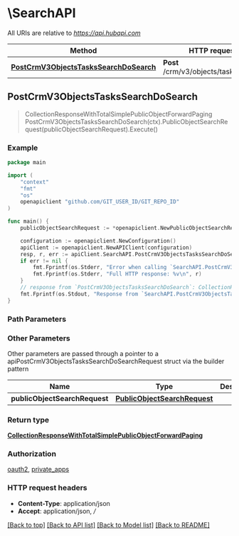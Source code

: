 # \SearchAPI

All URIs are relative to *https://api.hubapi.com*

Method | HTTP request | Description
------------- | ------------- | -------------
[**PostCrmV3ObjectsTasksSearchDoSearch**](SearchAPI.md#PostCrmV3ObjectsTasksSearchDoSearch) | **Post** /crm/v3/objects/tasks/search | 



## PostCrmV3ObjectsTasksSearchDoSearch

> CollectionResponseWithTotalSimplePublicObjectForwardPaging PostCrmV3ObjectsTasksSearchDoSearch(ctx).PublicObjectSearchRequest(publicObjectSearchRequest).Execute()



### Example

```go
package main

import (
	"context"
	"fmt"
	"os"
	openapiclient "github.com/GIT_USER_ID/GIT_REPO_ID"
)

func main() {
	publicObjectSearchRequest := *openapiclient.NewPublicObjectSearchRequest() // PublicObjectSearchRequest | 

	configuration := openapiclient.NewConfiguration()
	apiClient := openapiclient.NewAPIClient(configuration)
	resp, r, err := apiClient.SearchAPI.PostCrmV3ObjectsTasksSearchDoSearch(context.Background()).PublicObjectSearchRequest(publicObjectSearchRequest).Execute()
	if err != nil {
		fmt.Fprintf(os.Stderr, "Error when calling `SearchAPI.PostCrmV3ObjectsTasksSearchDoSearch``: %v\n", err)
		fmt.Fprintf(os.Stderr, "Full HTTP response: %v\n", r)
	}
	// response from `PostCrmV3ObjectsTasksSearchDoSearch`: CollectionResponseWithTotalSimplePublicObjectForwardPaging
	fmt.Fprintf(os.Stdout, "Response from `SearchAPI.PostCrmV3ObjectsTasksSearchDoSearch`: %v\n", resp)
}
```

### Path Parameters



### Other Parameters

Other parameters are passed through a pointer to a apiPostCrmV3ObjectsTasksSearchDoSearchRequest struct via the builder pattern


Name | Type | Description  | Notes
------------- | ------------- | ------------- | -------------
 **publicObjectSearchRequest** | [**PublicObjectSearchRequest**](PublicObjectSearchRequest.md) |  | 

### Return type

[**CollectionResponseWithTotalSimplePublicObjectForwardPaging**](CollectionResponseWithTotalSimplePublicObjectForwardPaging.md)

### Authorization

[oauth2](../README.md#oauth2), [private_apps](../README.md#private_apps)

### HTTP request headers

- **Content-Type**: application/json
- **Accept**: application/json, */*

[[Back to top]](#) [[Back to API list]](../README.md#documentation-for-api-endpoints)
[[Back to Model list]](../README.md#documentation-for-models)
[[Back to README]](../README.md)

